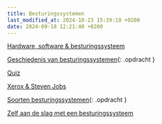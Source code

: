 ```yaml
---
title: Besturingssystemen
last_modified_at: 2024-10-23 15:39:10 +0200
date: 2024-09-18 12:21:40 +0200
---
```


[Hardware, software & besturingssysteem](Hardware-software-besturingssysteem)

[Geschiedenis van besturingssystemen](Geschiedenis-van-besturingssystemen){: .opdracht }

[Quiz](Geschiedenis-van-besturingssystemen-quiz)

[Xerox & Steven Jobs](Xerox-en-steve-jobs)

[Soorten besturingssystemen](Soorten-besturingssystemen){: .opdracht }

[Zelf aan de slag met een besturingssysteem](Zelf-aan-de-slag-met-een-besturingssysteem)
